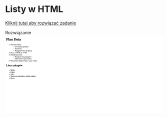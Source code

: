 # Listy w HTML
[Kliknij tutaj aby rozwiązać zadanie](https://githubbox.com/Publishing-School/html-zadanie-listy)


Rozwiązanie
![image info](./zadanie.png)

